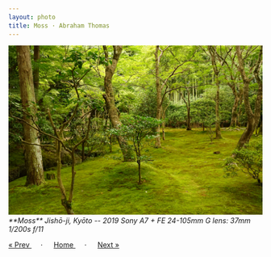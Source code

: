 ```yaml
---
layout: photo
title: Moss · Abraham Thomas
---
```


<img src="/assets/photos/Moss.jpg" width="540px" class="photo">

<i>
**Moss**  
Jishō-ji, Kyōto -- 2019  
Sony A7 + FE 24-105mm G lens: 37mm 1/200s f/11  
</i>

<a href="/travel/pavilion"> &laquo; Prev </a> &emsp; · &emsp; 
<a href="/travel"> Home </a> &emsp; · &emsp; 
<a href="/travel/pink"> Next &raquo; </a>
